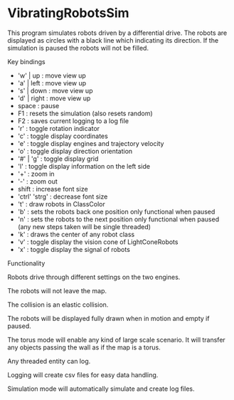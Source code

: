 # VibratingRobotsSim

This program simulates robots driven by a differential drive.
The robots are displayed as circles with a black line which
indicating its direction. 
If the simulation is paused the robots will not 
be filled.

Key bindings 
- 'w' | up         : move view up
- 'a' | left       : move view up
- 's' | down       : move view up
- 'd' | right      : move view up
- space            : pause
- F1               : resets the simulation (also resets random)
- F2               : saves current logging to a log file
- 'r'              : toggle rotation indicator
- 'c'              : toggle display coordinates
- 'e'              : toggle display engines and trajectory velocity
- 'o'              : toggle display direction orientation
- '#' | 'g'        : toggle display grid 
- 'l'              : toggle display information on the left side 
- '+'              : zoom in 
- '-'              : zoom out
-  shift           : increase font size 
-  'ctrl' 'strg'   : decrease font size
- 't'              : draw robots in ClassColor
- 'b'              : sets the robots back one position 
                     only functional when paused
- 'n'              : sets the robots to the next position
                     only functional when paused 
                     (any new steps taken will be single threaded)
- 'k'              : draws the center of any robot class
- 'v'              : toggle display the vision cone of LightConeRobots
- 'x'              : toggle display the signal of robots
                   
Functionality

Robots drive through different settings on the two engines.

The robots will not leave the map.

The collision is an elastic collision.

The robots will be displayed fully drawn when in motion 
and empty if paused.

The torus mode will enable any kind of large scale scenario.
It will transfer any objects passing the wall as if the map is a torus.

Any threaded entity can log.

Logging will create csv files for easy data handling.

Simulation mode will automatically simulate and create log files.

